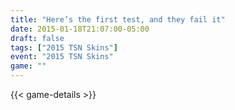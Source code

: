 ```yaml
---
title: "Here’s the first test, and they fail it"
date: 2015-01-18T21:07:00-05:00
draft: false
tags: ["2015 TSN Skins"]
event: "2015 TSN Skins"
game: ""
---
```

{{< game-details >}}
<!--more--> 